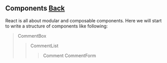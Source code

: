 ## Components [Back](./../react.md)

React is all about modular and composable components. Here we will start to write a structure of components like following:

> CommentBox
>> CommentList
>>> Comment
>> CommentForm